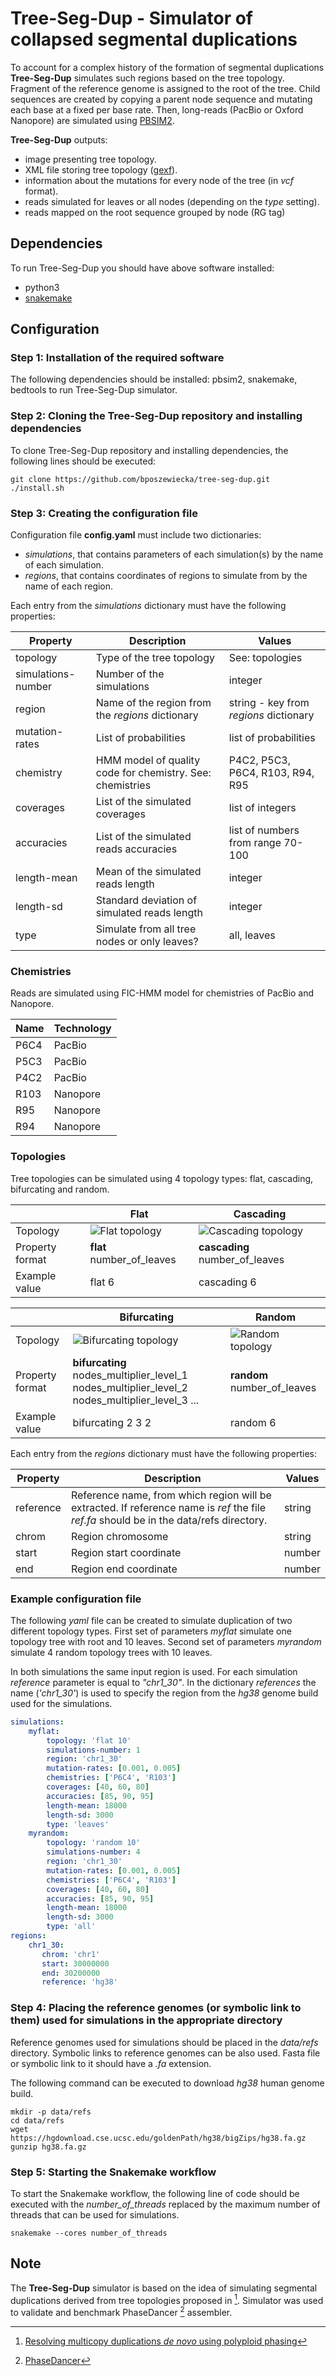 # Tree-Seg-Dup - Simulator of collapsed segmental duplications

To account for a complex history of the formation of segmental duplications **Tree-Seg-Dup** simulates such regions based on the tree topology. Fragment of the reference genome is assigned to the root of the tree. Child sequences are created by copying a parent node sequence and mutating each base at a fixed per base rate. Then, long-reads (PacBio or Oxford Nanopore) are simulated using [PBSIM2](https://github.com/yukiteruono/pbsim2).

**Tree-Seg-Dup** outputs:

* image presenting tree topology.
* XML file storing tree topology ([gexf](https://gephi.org/gexf/format/)).
* information about the mutations for every node of the tree (in *vcf* format).
* reads simulated for leaves or all nodes (depending on the *type* setting).
* reads mapped on the root sequence grouped by node (RG tag)
 
##  Dependencies

To run Tree-Seg-Dup you should have above software installed:

* python3
* [snakemake](https://snakemake.readthedocs.io/en/stable/)


## Configuration

### Step 1: Installation of the required software

The following dependencies should be installed: pbsim2, snakemake, bedtools to run Tree-Seg-Dup simulator.

### Step 2: Cloning the Tree-Seg-Dup repository and installing dependencies

To clone Tree-Seg-Dup repository and installing dependencies, the following lines should be executed:

```
git clone https://github.com/bposzewiecka/tree-seg-dup.git
./install.sh
```

### Step 3: Creating the configuration file

Configuration file **config.yaml** must include two dictionaries:

* *simulations*, that contains parameters of each simulation(s) by the name of each simulation.
* *regions*, that contains coordinates of regions to simulate from by the name of each region.

Each entry from the *simulations* dictionary must have the following properties:

| Property | Description | Values |
|---|---|---|
| topology | Type of the tree topology | See: topologies |  
| simulations-number | Number of the simulations | integer |
| region | Name of the region from the *regions* dictionary | string - key from *regions* dictionary |
| mutation-rates | List of probabilities  | list of probabilities |
| chemistry | HMM model of quality code for chemistry. See: chemistries |  P4C2, P5C3, P6C4, R103, R94, R95 |
| coverages | List of the simulated coverages | list of integers |
| accuracies | List of the simulated reads accuracies | list of numbers from range 70-100 |
| length-mean | Mean of the simulated reads length  | integer |
| length-sd | Standard deviation of simulated reads length | integer |
| type | Simulate  from all tree nodes or only leaves? | all, leaves |

### Chemistries

Reads are simulated using FIC-HMM model for  chemistries of PacBio and Nanopore. 

| Name |  Technology  | 
|---|---|
| P6C4 | PacBio | 
| P5C3| PacBio | 
| P4C2 | PacBio | 
| R103 | Nanopore | 
| R95 | Nanopore | 
| R94 | Nanopore | 

### Topologies
 
Tree topologies can be simulated using 4 topology types: flat, cascading, bifurcating and random.
 
| |  Flat  |  Cascading |
|---|---|---|
| Topology | ![Flat topology](/images/flat.png?raw=true "Flat topology") | ![Cascading topology](/images/cascading.png?raw=true "Cascading topology") |
| Property format | **flat** number_of_leaves | **cascading** number_of_leaves |
| Example value | flat 6 | cascading 6 |

| |  Bifurcating  |  Random |
|---|---|---|
| Topology | ![Bifurcating topology](/images/bifurcating.png?raw=true "Bifurcating topology") | ![Random topology](/images/random.png?raw=true "Random topology") |
| Property format |  **bifurcating** nodes_multiplier_level_1 nodes_multiplier_level_2 nodes_multiplier_level_3 ... | **random** number_of_leaves |
| Example value | bifurcating 2 3 2 | random 6 |

Each entry from the *regions* dictionary must have the following properties:

| Property | Description | Values |
|---|---|---|
| reference | Reference name, from which region will be extracted. If reference name is *ref* the file *ref.fa* should be in the data/refs directory.  | string |
| chrom | Region chromosome | string |  
| start | Region start coordinate | number |
| end | Region end coordinate | number |

### Example configuration file

The following *yaml* file can be created to simulate duplication of two different topology types. First set of parameters *myflat* simulate
one topology tree with root and 10 leaves. Second set of parameters *myrandom* simulate 4 random topology trees with 10 leaves.

In both simulations the same input region is used. For each simulation *reference* parameter is equal to *"chr1_30"*.
In the dictionary *references* the name (*'chr1_30'*) is used to specify the region from the *hg38* genome build used for the simulations.

```yaml
simulations:
    myflat:
        topology: 'flat 10'
        simulations-number: 1
        region: 'chr1_30'
        mutation-rates: [0.001, 0.005]
        chemistries: ['P6C4', 'R103']
        coverages: [40, 60, 80]
        accuracies: [85, 90, 95]
        length-mean: 18000
        length-sd: 3000
        type: 'leaves'
    myrandom:
        topology: 'random 10'
        simulations-number: 4
        region: 'chr1_30'
        mutation-rates: [0.001, 0.005]
        chemistries: ['P6C4', 'R103']
        coverages: [40, 60, 80]
        accuracies: [85, 90, 95]
        length-mean: 18000
        length-sd: 3000
        type: 'all'
regions:
    chr1_30:
       chrom: 'chr1'
       start: 30000000
       end: 30200000
       reference: 'hg38'
```

### Step 4: Placing the reference genomes (or symbolic link to them) used for simulations in the appropriate directory

Reference genomes used for simulations should be placed in the *data/refs* directory.
Symbolic links to reference genomes can be also used.
Fasta file or symbolic link to it should have a *.fa* extension.

The following command can be executed to download *hg38* human genome build.

```
mkdir -p data/refs
cd data/refs
wget https://hgdownload.cse.ucsc.edu/goldenPath/hg38/bigZips/hg38.fa.gz
gunzip hg38.fa.gz
```

### Step 5: Starting the Snakemake workflow

To start the Snakemake workflow, the following line of code should be executed with the *number_of_threads* replaced by the maximum number of threads that can be used for simulations.

```
snakemake --cores number_of_threads
```

## Note

The **Tree-Seg-Dup** simulator is based on the idea of simulating segmental duplications derived from tree topologies proposed in  [^2].
Simulator was used to validate and benchmark PhaseDancer [^1] assembler.


[^1]: [PhaseDancer](https://github.com/bposzewiecka/phaseDancer)
[^2]: [Resolving multicopy duplications *de novo* using polyploid phasing](https://pubmed.ncbi.nlm.nih.gov/28808695/)
